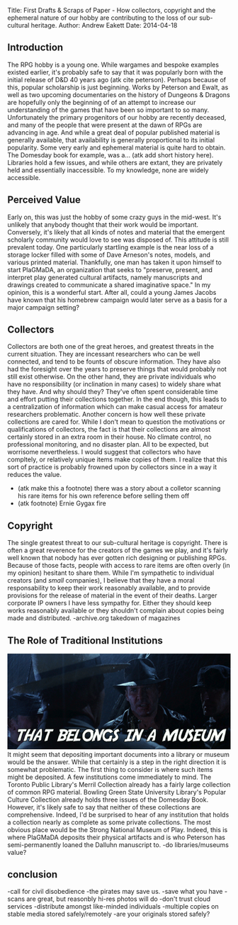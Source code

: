 Title: First Drafts & Scraps of Paper - How collectors, copyright and the ephemeral nature of our hobby are contributing to the loss of our sub-cultural heritage.
Author: Andrew Eakett
Date: 2014-04-18

## Introduction
The RPG hobby is a young one. While wargames and bespoke examples existed earlier, it's probably safe to say that it was popularly born with the initial release of D&D 40 years ago (atk cite peterson). Perhaps because of this, popular scholarship is just beginning. Works by Peterson and Ewalt, as well as two upcoming documentaries on the history of Dungeons & Dragons are hopefully only the beginning of of an attempt to increase our understanding of the games that have been so important to so many. Unfortunately the primary progenitors of our hobby are recently deceased, and many of the people that were present at the dawn of RPGs are advancing in age. And while a great deal of popular published material is generally available, that availability is generally proportional to its initial popularity. Some very early and ephemeral material is quite hard to obtain. The Domesday book for example, was a... (atk add short history here). Libraries hold a few issues, and while others are extant, they are privately held  and essentially inaccessible. To my knowledge, none are widely accessible. 

## Perceived Value
Early on, this was just the hobby of some crazy guys in the mid-west. It's unlikely that anybody thought that their work would be important. Conversely, it's likely that all kinds of notes and material that the emergent scholarly community would love to see was disposed of. This attitude is still prevalent today. One particularly startling example is the near loss of a storage locker filled with some of Dave Arneson's notes, models, and various printed material. Thankfully, one man has taken it upon himself to start PlaGMaDA, an organization that seeks to "preserve, present, and interpret play generated cultural artifacts, namely manuscripts and drawings created to communicate a shared imaginative space." In my opinion, this is a wonderful start. After all, could a young James Jacobs have known that his homebrew campaign would later serve as a basis for a major campaign setting?

## Collectors
Collectors are both one of the great heroes, and greatest threats in the current situation. They are incessant researchers who can be well connected, and tend to be founts of obscure information. They have also had the foresight over the years to preserve things that would probably not still exist otherwise. On the other hand, they are private individuals who have no responsibility (or inclination in many cases) to widely share what they have. And why should they? They've often spent considerable time and effort putting their collections together. In the end though, this leads to a centralization of information which can make casual access for amateur researchers problematic. Another concern is how well these private collections are cared for. While I don't mean to question the motivations or qualifications of collectors, the fact is that their collections are almost certainly stored in an extra room in their house. No climate control, no professional monitoring, and no disaster plan. All to be expected, but worrisome nevertheless. I would suggest that collectors who have compltely, or relatively unique items make copies of them. I realize that this sort of practice is probably frowned upon by collectors since in a way it reduces the value.
 - (atk make this a footnote) there was a story about a colletor scanning his rare items for his own reference before selling them off
 - (atk footnote) Ernie Gygax fire

## Copyright
The single greatest threat to our sub-cultural heritage is copyright. There is often a great reverence for the creators of the games we play, and it's fairly well known that nobody has ever gotten rich designing or publishing RPGs. Because of those facts, people with access to rare items are often overly (in my opinion) hesitant to share them. While I'm sympathetic to individual creators (and *small* companies), I believe that they have a moral responsability to keep their work reasonably available, and to provide provisions for the release of material in the event of their deaths. Larger corporate IP owners I have less sympathy for. Either they should keep works reasonably available or they shouldn't complain about copies being made and distributed.
 -archive.org takedown of magazines

## The Role of Traditional Institutions
![That belongs in a museum!](./that_belongs_in_a_museum.png)
It might seem that depositing important documents into a library or museum would be the answer. While that certainly is a step in the right direction it is somewhat problematic. The first thing to consider is where such items might be deposited. A few institutions come immediately to mind. The Toronto Public Library's Merril Collection already has a fairly large collection of common RPG material. Bowling Green State University Library's Popular Culture Collection already holds three issues of the Domesday Book. However, it's likely safe to say that neither of these collections are comprehensive. Indeed, I'd be surprised to hear of any institution that holds a collection nearly as complete as some private collections. The most obvious place would be the Strong National Museum of Play. Indeed, this is where PlaGMaDA deposits their physical artifacts and is who Peterson has semi-permanently loaned the Dalluhn manuscript to.
 -do libraries/museums value?

## conclusion
 -call for civil disobedience
 -the pirates may save us.
 -save what you have
  -scans are great, but reasonbly hi-res photos will do
  -don't trust cloud services
  -distribute amongst like-minded individuals
  -multiple copies on stable media stored safely/remotely
 -are your originals stored safely?